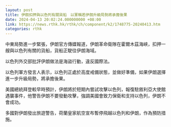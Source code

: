 ```yaml
---
layout: post
title: 伊朗扣押與以色列有關貨船　以軍稱若伊朗升級局勢將承擔後果
date: 2024-04-13 20:02:24.000000000 +08:00
link: https://news.rthk.hk/rthk/ch/component/k2/1748775-20240413.htm
categories: rthk
---
```


中東局勢進一步緊張，伊朗官方傳媒報道，伊朗革命衛隊在霍爾木茲海峽，扣押一艘與以色列有關的貨船，貨船正駛往伊朗海域。

以色列外交部批評伊朗做法是海盜行動，違反國際法。

以色列軍方發言人表示，以色列正處於高度戒備狀態，並做好準備，如果伊朗選擇進一步升級局勢，將承擔後果。

美國總統拜登較早時預計，伊朗將於短期內嘗試攻擊以色列，報復駐敘利亞大使館遇襲事件，他警告伊朗不要發動攻擊，強調美國會致力保衛和支持以色列，伊朗不會成功。

多國對伊朗發出旅遊警告，荷蘭皇家航空宣布暫停飛越以色列和伊朗，作為預防措施。
